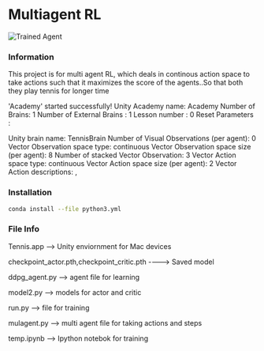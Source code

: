 [//]: # (Image References)

[image1]: https://user-images.githubusercontent.com/10624937/42135623-e770e354-7d12-11e8-998d-29fc74429ca2.gif "Trained Agent"
[image2]: https://user-images.githubusercontent.com/10624937/42135622-e55fb586-7d12-11e8-8a54-3c31da15a90a.gif "Soccer"

# Multiagent RL

![Trained Agent][image1]

### Information
This project is for multi agent RL, which deals in continous action space to take actions such that it maximizes the score of the agents..So that both they play tennis for longer time

'Academy' started successfully!
Unity Academy name: Academy
        Number of Brains: 1
        Number of External Brains : 1
        Lesson number : 0
        Reset Parameters :
		
Unity brain name: TennisBrain
        Number of Visual Observations (per agent): 0
        Vector Observation space type: continuous
        Vector Observation space size (per agent): 8
        Number of stacked Vector Observation: 3
        Vector Action space type: continuous
        Vector Action space size (per agent): 2
        Vector Action descriptions: , 
        
### Installation

``` bash
conda install --file python3.yml
```

### File Info

Tennis.app --> Unity enviornment for Mac devices

checkpoint_actor.pth,checkpoint_critic.pth ----> Saved model

ddpg_agent.py --> agent file for learning

model2.py --> models for actor and critic

run.py --> file for training

mulagent.py --> multi agent file for taking actions and steps

temp.ipynb --> Ipython notebok for training





